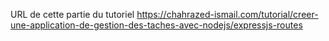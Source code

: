 URL de cette partie du tutoriel https://chahrazed-ismail.com/tutorial/creer-une-application-de-gestion-des-taches-avec-nodejs/expressjs-routes